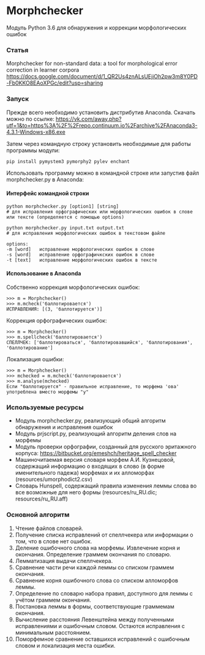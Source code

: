 # Morphchecker     
Модуль Python 3.6 для обнаружения и коррекции морфологических ошибок 

### Статья
Morphchecker for non-standard data: a tool for morphological error correction in learner corpora https://docs.google.com/document/d/1_QR2Us4znALsUEjiOh2pw3m8Y0PD-Fb0KKO8EAoXPGc/edit?usp=sharing

### Запуск
Прежде всего необходимо установить дистрибутив Anaconda. Скачать можно по ссылке: https://vk.com/away.php?utf=1&to=https%3A%2F%2Frepo.continuum.io%2Farchive%2FAnaconda3-4.3.1-Windows-x86.exe

Затем через командную строку установить необходимые для работы программы модули:
```
pip install pymystem3 pymorphy2 pylev enchant
```
Использовать программу можно в командной строке или запустив файл morphchecker.py в Anaconda:

#### Интерфейс командной строки
```
python morphchecker.py [option1] [string]    
# для исправления орфографических или морфологических ошибок в слове или тексте (определяется с помощью options)    

python morphchecker.py input.txt output.txt
# для исправления морфологических ошибок в текстовом файле 

options:
-m [word]   исправление морфологических ошибок в слове
-s [word]   исправление орфографичкских ошибок в слове
-t [text]   исправление морфологических ошибок в тексте

```
#### Использование в Anaconda
Собственно коррекция морфологических ошибок:
```
>>> m = Morphchecker()
>>> m.mcheck('баллотировается')
ИСПРАВЛЕНИЯ: [(3, 'баллотируется')]
```

Коррекция орфографических ошибок:
```
>>> m = Morphchecker()
>>> m.spellcheck('баллотировается')
СПЕЛЛЧЕК: ['баллотироваться', 'баллотировавшийся', 'баллотирования', 'баллотирование']
```

Локализация ошибки:
```
>>> m = Morphchecker()
>>> mchecked = m.mcheck('баллотировается')
>>> m.analyse(mchecked)
Если "баллотируется" - правильное исправление, то морфема 'ова' употреблена вместо морфемы "у"
```

### Используемые ресурсы
- Модуль morphchecker.py, реализующий общий алгоритм обнаружения и исправления ошибок
- Модуль prjscript.py, реализующий алгоритм деления слов на морфемы
- Модуль проверки орфографии, созданный для русского эритажного корпуса: https://bitbucket.org/emeshch/heritage_spell_checker
- Машиночитаемая версия словаря морфем А.И. Кузнецовой, содержащий информацию о входящих в слово (в форме именительного падежа) морфемах и их алломорфах (resources/umorphodict2.csv)
- Словарь Hunspell, содержащий правила изменения леммы слова во все возможные для него формы (resources/ru_RU.dic; resources/ru_RU.aff)


### Основной алгоритм
1. Чтение файлов словарей. 
2. Получение списка исправлений от спеллчекера или информации о том, что в слове нет ошибок.
3. Деление ошибочного слова на морфемы. Извлечение корня и окончания. Определение граммем окончания по словарю.
4. Лемматизация выдачи спеллчекера.
5. Сравнение части речи каждой леммы со списком граммем окончания. 
6. Сравнение корня ошибочного слова со списком алломорфов леммы. 
7. Определение по словарю набора правил, доступного для леммы с учётом граммем окончания.
8. Постановка леммы в формы, соответствующие граммемам окончания.
9. Вычисление расстояния Левенштейна между полученными исправлениями и ошибочным словом. Остаются исправления с минимальным расстоянием.
10. Поморфемное сравнение оставшихся исправлений с ошибочным словом и локализация места ошибки.

